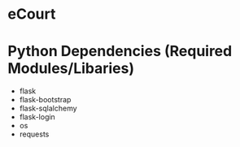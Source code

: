 # eCourt

# Python Dependencies (Required Modules/Libaries)
  * flask
  * flask-bootstrap
  * flask-sqlalchemy
  * flask-login
  * os
  * requests
